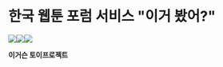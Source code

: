 # 한국 웹툰 포럼 서비스 "이거 봤어?"

<img src="https://img.shields.io/badge/React-61DAFB?style=flat&logo=React&logoColor=000000"/><img src="https://img.shields.io/badge/Node.js-339933?style=flat&logo=Node.js&logoColor=ffffff"/><img src="https://img.shields.io/badge/MongoDB-47A248?style=flat&logo=MongoDB&logoColor=ffffff"/>

**이거슨 토이프로젝트**
